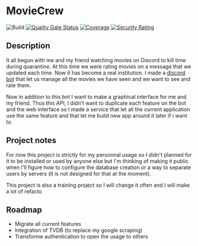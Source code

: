 # MovieCrew
![Build](https://github.com/MaximeMohandi/BillB0ard-API/actions/workflows/workflow.yml/badge.svg?event=push) [![Quality Gate Status](https://sonarqube.maximemohandi.fr/api/project_badges/measure?project=billboard-api&metric=alert_status&token=785dc26bb42c7062fc471780f8c29947d5508036)](https://sonarqube.maximemohandi.fr/dashboard?id=billboard-api) [![Coverage](https://sonarqube.maximemohandi.fr/api/project_badges/measure?project=billboard-api&metric=coverage&token=785dc26bb42c7062fc471780f8c29947d5508036)](https://sonarqube.maximemohandi.fr/dashboard?id=billboard-api) [![Security Rating](https://sonarqube.maximemohandi.fr/api/project_badges/measure?project=billboard-api&metric=security_rating&token=785dc26bb42c7062fc471780f8c29947d5508036)](https://sonarqube.maximemohandi.fr/dashboard?id=billboard-api)
## Description
It all begun with me and my friend watching movies on Discord to kill time during quarantine. At this time we were rating movies on a message that we updated each time. Now it has become a real institution. I made a [discord bot](https://github.com/MaximeMohandi/MSQBot-discord) that let us manage all the movies we have seen and we want to see and rate them. 

Now in addition to this bot I want to make a graphical interface for me and my friend. Thus this API, I didn't want to duplicate each feature on the bot and the web interface so I made a service that let all the current application use the same feature and that let me build new app around it later if i want to.

## Project notes
For now this project is strictly for my personnal usage so I didn't planned for it to be installed or used by anyone else but I'm thinking of making it public when I'll figure how to configure the database creation or a way to separate users by servers (it is not designed for that at the moment).

This project is also a training project so I will change it often and I will make a lot of refacto

## Roadmap
- Migrate all current features
- Integration of TVDB (to replace my google scraping)
- Transforme authentication to open the usage to others
